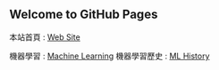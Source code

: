## Welcome to GitHub Pages

本站首頁 : [Web Site](https://tobytoy.github.io/OpenResource/)

機器學習 : [Machine Learning](https://tobytoy.github.io/OpenResource/machine-learning(scikit-learn)/)
機器學習歷史 : [ML History](https://tobytoy.github.io/OpenResource/machine-learning(scikit-learn)/jupyter/簡介(Introduction)/)
